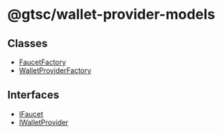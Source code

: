 # @gtsc/wallet-provider-models

## Classes

- [FaucetFactory](classes/FaucetFactory.md)
- [WalletProviderFactory](classes/WalletProviderFactory.md)

## Interfaces

- [IFaucet](interfaces/IFaucet.md)
- [IWalletProvider](interfaces/IWalletProvider.md)
